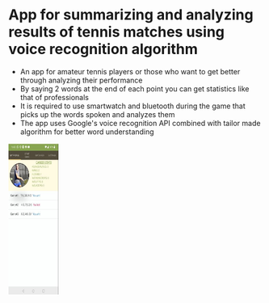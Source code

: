 # App for summarizing and analyzing results of tennis matches using voice recognition algorithm

* An app for amateur tennis players or those who want to get better through analyzing their performance
* By saying 2 words at the end of each point you can get statistics like that of professionals
* It is required to use smartwatch and bluetooth during the game that picks up the words spoken and analyzes them
* The app uses Google's voice recognition API combined with tailor made algorithm for better word understanding

<img src="https://github.com/orsho/StatsMe1/blob/master/other%20things/home%20screen.JPG" width="100" height="300">
